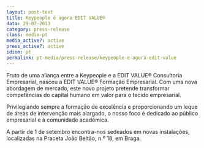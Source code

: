 ```yaml
---
layout: post-text
title: Keypeople é agora EDIT VALUE®
data: 29-07-2013
category: press-release
class: media-pt
media_active?: active
press_active?: active
idiom: pt
permalink: pt-media/press-release/keypeople-e-agora-edit-value
--- 
```


Fruto de uma aliança entre a Keypeople e a EDIT VALUE® Consultoria Empresarial, nasceu a EDIT VALUE® Formação Empresarial. Com uma nova abordagem de mercado, este novo projeto pretende transformar competências do capital humano em valor para o tecido empresarial.

Privilegiando sempre a formação de excelência e proporcionando um leque de áreas de intervenção mais alargado, o nosso foco é dedicado ao público empresarial e à comunidade académica.

A partir de 1 de setembro encontra-nos sedeados em novas instalações, localizadas na Praceta João Beltão, n.º 18, em Braga.